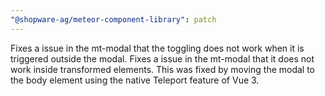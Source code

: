 ```yaml
---
"@shopware-ag/meteor-component-library": patch
---
```


Fixes a issue in the mt-modal that the toggling does not work when it is triggered outside the modal.
Fixes a issue in the mt-modal that it does not work inside transformed elements. This was fixed by moving the modal to the body element using the native Teleport feature of Vue 3.
